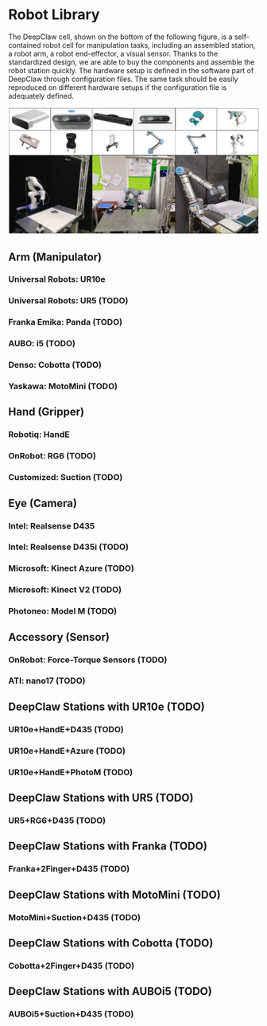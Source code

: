 # Robot Library

The DeepClaw cell, shown on the bottom of the following figure, is a self-contained robot cell for manipulation tasks, including an assembled station, a robot arm, a robot end-effector, a visual sensor. Thanks to the standardized design, we are able to buy the components and assemble the robot station quickly. The hardware setup is defined in the software part of DeepClaw through configuration files. The same task should be easily reproduced on different hardware setups if the configuration file is adequately defined. 

![](asset/fig-DeepClaw-SupportedHardware.png)

## Arm (Manipulator)

### Universal Robots: UR10e

### Universal Robots: UR5 (TODO)

### Franka Emika: Panda (TODO)

### AUBO: i5 (TODO)

### Denso: Cobotta (TODO)

### Yaskawa: MotoMini (TODO)

## Hand (Gripper)

### Robotiq: HandE

### OnRobot: RG6 (TODO)

### Customized: Suction (TODO)

## Eye (Camera)

### Intel: Realsense D435

### Intel: Realsense D435i (TODO)

### Microsoft: Kinect Azure (TODO)

### Microsoft: Kinect V2 (TODO)

### Photoneo: Model M (TODO)

## Accessory (Sensor)

### OnRobot: Force-Torque Sensors (TODO)

### ATI: nano17 (TODO)

## DeepClaw Stations with UR10e (TODO)

### UR10e+HandE+D435 (TODO)

### UR10e+HandE+Azure (TODO)

### UR10e+HandE+PhotoM (TODO)

## DeepClaw Stations with UR5 (TODO)

### UR5+RG6+D435 (TODO)

## DeepClaw Stations with Franka (TODO)

### Franka+2Finger+D435 (TODO)

## DeepClaw Stations with MotoMini (TODO)

### MotoMini+Suction+D435 (TODO)

## DeepClaw Stations with Cobotta (TODO)

### Cobotta+2Finger+D435 (TODO)

## DeepClaw Stations with AUBOi5 (TODO)

### AUBOi5+Suction+D435 (TODO)
